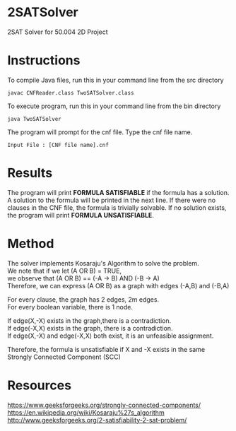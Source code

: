 # 2SATSolver
2SAT Solver for 50.004 2D Project

# Instructions
To compile Java files, run this in your command line from the src directory
```
javac CNFReader.class TwoSATSolver.class 
```

To execute program, run this in your command line from the bin directory
```
java TwoSATSolver
```
The program will prompt for the cnf file. Type the cnf file name.
```
Input File : [CNF file name].cnf
```

# Results
The program will print **FORMULA SATISFIABLE** if the formula has a solution. A solution to the formula will be printed in the next line. If there were no clauses in the CNF file, the formula is trivially solvable. If no solution exists, the program will print **FORMULA UNSATISFIABLE**.

# Method
The solver implements Kosaraju's Algorithm to solve the problem.  
We note that if we let (A OR B) = TRUE,  
we observe that (A OR B) == (-A -> B) AND (-B -> A)  
Therefore, we can express (A OR B) as a graph with edges (-A,B) and (-B,A)
 
For every clause, the graph has 2 edges, 2m edges.  
For every boolean variable, there is 1 node.
 
If edge(X,-X) exists in the graph,there is a contradiction.  
If edge(-X,X) exists in the graph, there is a contradiction.  
If edge(X,-X) and edge(-X,X) both exist, it is an unfeasible assignment.

Therefore, the formula is unsatisfiable if X and -X exists in the same Strongly Connected Component (SCC)

# Resources
https://www.geeksforgeeks.org/strongly-connected-components/  
https://en.wikipedia.org/wiki/Kosaraju%27s_algorithm  
http://www.geeksforgeeks.org/2-satisfiability-2-sat-problem/
